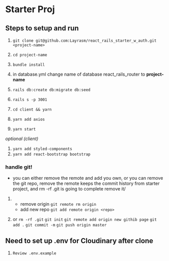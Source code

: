 # Starter Proj

## Steps to setup and run

1. `git clone git@github.com:Layrasm/react_rails_starter_w_auth.git <project-name>`

2. `cd project-name`
3. `bundle install`
4. in database.yml change name of database react_rails_router to **project-name**
5. `rails db:create db:migrate db:seed`
6. `rails s -p 3001`

7. `cd client && yarn`
8. `yarn add axios`
9. `yarn start`

*optional (client)*
1. `yarn add styled-components`
2. `yarn add react-bootstrap bootstrap`

### handle git!

- you can either remove the remote and add you own, or you can remove the git repo, remove the
  remote keeps the commit history from starter project, and rm -rf .git is going to complete remove
  it/

1.  - remove origin `git remote rm origin`
    - add new repo `git add remote origin <repo>`

2.  or
    `rm -rf .git`
    `git init`
    `git remote add origin new githib page`
    `git add .`
    `git commit -m`
    `git push origin master`

## Need to set up .env for Cloudinary after clone

1. `Review .env.example`
